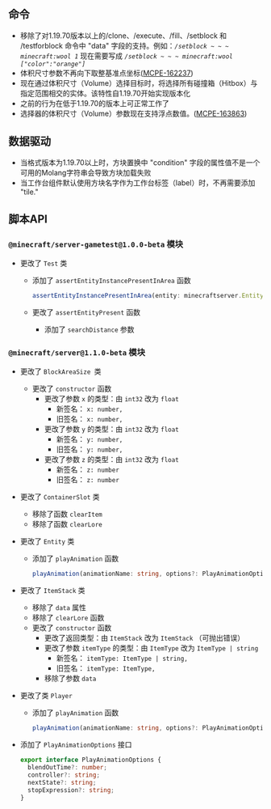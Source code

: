 ## 命令

- 移除了对1.19.70版本以上的/clone、/execute、/fill、/setblock 和 /testforblock 命令中 "data" 字段的支持。例如：*`/setblock ~ ~ ~ minecraft:wool 1`* 现在需要写成 *`/setblock ~ ~ ~ minecraft:wool ["color":"orange"]`*
- 体积尺寸参数不再向下取整基准点坐标([MCPE-162237](https://bugs.mojang.com/browse/MCPE-162237))
- 现在通过体积尺寸（Volume）选择目标时，将选择所有碰撞箱（Hitbox）与指定范围相交的实体。该特性自1.19.70开始实现版本化
- 之前的行为在低于1.19.70的版本上可正常工作了
- 选择器的体积尺寸（Volume）参数现在支持浮点数值。([MCPE-163863](https://bugs.mojang.com/browse/MCPE-163863))

## 数据驱动

- 当格式版本为1.19.70以上时，方块置换中 "condition" 字段的属性值不是一个可用的Molang字符串会导致方块加载失败
- 当工作台组件默认使用方块名字作为工作台标签（label）时，不再需要添加 "tile."

## 脚本API

### `@minecraft/server-gametest@1.0.0-beta` 模块

- 更改了 `Test` 类

    - 添加了 `assertEntityInstancePresentInArea` 函数

      ```typescript
      assertEntityInstancePresentInArea(entity: minecraftserver.Entity, isPresent?: boolean): void      
      ```

    - 更改了 `assertEntityPresent` 函数

        - 添加了 `searchDistance` 参数

### `@minecraft/server@1.1.0-beta` 模块

- 更改了 `BlockAreaSize `类

    - 更改了 `constructor` 函数
        - 更改了参数 `x` 的类型：由 `int32` 改为 `float`
            - 新签名： `x: number, `
            - 旧签名： `x: number, `
        - 更改了参数 `y` 的类型：由 `int32` 改为 `float`
            - 新签名： `y: number, `
            - 旧签名： `y: number, `
        - 更改了参数 `z` 的类型：由 `int32` 改为 `float`
            - 新签名： `z: number`
            - 旧签名： `z: number`

- 更改了 `ContainerSlot` 类

    - 移除了函数 `clearItem`
    - 移除了函数 `clearLore`

- 更改了 `Entity` 类

    - 添加了 `playAnimation` 函数

      ```typescript
      playAnimation(animationName: string, options?: PlayAnimationOptions): void      
      ```

- 更改了 `ItemStack` 类

    - 移除了 `data` 属性
    - 移除了 `clearLore` 函数
    - 更改了 `constructor` 函数
        - 更改了返回类型：由 `ItemStack` 改为 `ItemStack` （可抛出错误）
        - 更改了参数 `itemType` 的类型：由 `ItemType` 改为 `ItemType | string`
            - 新签名： `itemType: ItemType | string, `
            - 旧签名： `itemType: ItemType, `
        - 移除了参数 `data`

- 更改了类 `Player`

    - 添加了 `playAnimation` 函数

      ```typescript
      playAnimation(animationName: string, options?: PlayAnimationOptions): void      
      ```

- 添加了 `PlayAnimationOptions` 接口

  ```typescript
  export interface PlayAnimationOptions {
    blendOutTime?: number;
    controller?: string;
    nextState?: string;
    stopExpression?: string;
  }
  ```